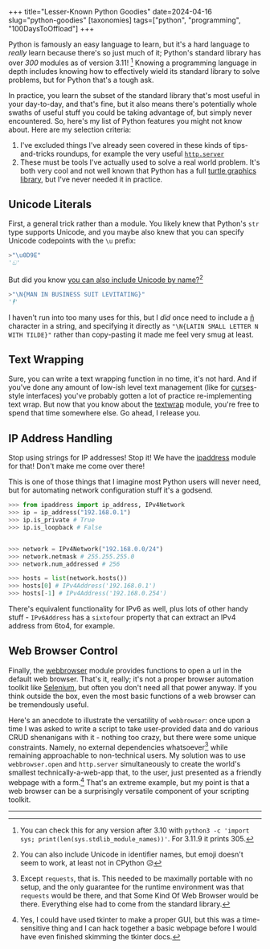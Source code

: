 +++
title="Lesser-Known Python Goodies"
date=2024-04-16
slug="python-goodies"
[taxonomies]
tags=["python", "programming", "100DaysToOffload"]
+++


Python is famously an easy language  to learn, but it's a hard language to *really* learn because there's so just much of it; Python's standard library has over *300* modules as of version 3.11! [^1] Knowing a programming language in depth includes knowing how to effectively wield its standard library to solve problems, but for Python that's a tough ask. 

In practice, you learn the subset of the standard library that's most useful in your day-to-day, and that's fine, but it also means there's potentially whole swaths of useful stuff you could be taking advantage of, but simply never encountered. So, here's my list of Python features you might not know about. Here are my selection criteria:

1. I've excluded things I've already seen covered in these kinds of tips-and-tricks roundups, for example the very useful [`http.server`](https://docs.python.org/3/library/http.server.html)
2. These must be tools I've actually used to solve a real world problem. It's both very cool and not well known that Python has a full [turtle graphics library](https://docs.python.org/3/library/turtle.html), but I've never needed it in practice.



## Unicode Literals

First, a general trick rather than a module. You likely knew that Python's `str` type supports Unicode, and you maybe also knew that you can specify Unicode codepoints with the `\u` prefix:

```python
>"\u0D9E"
'ඞ'
```

But did you know [you can also include Unicode by name?](https://docs.python.org/3/howto/unicode.html#the-string-type)[^2]

```python
>"\N{MAN IN BUSINESS SUIT LEVITATING}"
'🕴️'
```

I haven't run into too many uses for this, but I *did* once need to include a [ñ](https://en.wikipedia.org/wiki/%C3%91) character in a string, and specifying it directly as `"\N{LATIN SMALL LETTER N WITH TILDE}"` rather than copy-pasting it made me feel very smug at least.

## Text Wrapping

Sure, you can write a text wrapping function in no time, it's not hard. And if you've done any amount of low-ish level text management (like for [curses](https://en.wikipedia.org/wiki/Curses_(programming_library))-style interfaces) you've probably gotten a lot of practice re-implementing text wrap. But now that you know about the [textwrap](https://docs.python.org/3/library/textwrap.html#module-textwrap) module, you're free to spend that time somewhere else. Go ahead, I release you. 


## IP Address Handling
Stop using strings for IP addresses! Stop it! We have the [ipaddress](https://docs.python.org/3/library/ipaddress.html#module-ipaddress) module for that! Don't make me come over there!

This is one of those things that I imagine most Python users will never need, but for automating network configuration stuff it's a godsend. 

```python
>>> from ipaddress import ip_address, IPv4Network
>>> ip = ip_address("192.168.0.1")
>>> ip.is_private # True
>>> ip.is_loopback # False


>>> network = IPv4Network("192.168.0.0/24")
>>> network.netmask # 255.255.255.0
>>> network.num_addressed # 256

>>> hosts = list(network.hosts())
>>> hosts[0] # IPv4Address('192.168.0.1')
>>> hosts[-1] # IPv4Address('192.168.0.254')
```

There's equivalent functionality for IPv6 as well, plus lots of other handy stuff - `IPv6Address` has a `sixtofour` property that can extract an IPv4 address from 6to4, for example.


## Web Browser Control

Finally, the [webbrowser](https://docs.python.org/3/library/webbrowser.html#module-webbrowser) module provides functions to open a url in the default web browser. That's it, really; it's not a proper browser automation toolkit like [Selenium](https://www.selenium.dev/), but often you don't need all that power anyway. If you think outside the box, even the most basic functions of a web browser can be tremendously useful.

Here's an anecdote to  illustrate the versatility of `webbrowser`: once upon a time I was asked to write a script to take user-provided data and do various CRUD shenanigans with it -  nothing too crazy, but there were some unique constraints. Namely, no external dependencies whatsoever[^3] while remaining approachable to non-technical users. My solution was to use `webbrowser.open` and `http.server` simultaneously to create the world's smallest technically-a-web-app that, to the user, just presented as a friendly webpage with a form.[^4] That's an extreme example, but my point is that a web browser can be a surprisingly versatile component of your scripting toolkit. 


---

[^1]: You can check this for any version after 3.10 with  `python3 -c 'import sys; print(len(sys.stdlib_module_names))'`. For 3.11.9 it prints 305.

[^2]: You can also include Unicode in identifier names, but emoji doesn't seem to work, at least not in CPython 😥

[^3]: Except `requests`, that is. This needed to be maximally portable with no setup, and the only guarantee for the runtime environment was that `requests` would be there, and that Some Kind Of Web Browser would be there. Everything else had to come from the standard library.

[^4]: Yes, I could have used tkinter to make a proper GUI, but this was a time-sensitive thing and I can hack together a basic webpage before I would have even finished skimming the tkinter docs.
